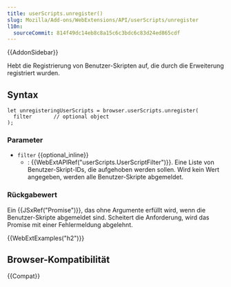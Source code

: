```yaml
---
title: userScripts.unregister()
slug: Mozilla/Add-ons/WebExtensions/API/userScripts/unregister
l10n:
  sourceCommit: 814f49dc14eb8c8a15c6c3bdc6c83d24ed865cdf
---
```


{{AddonSidebar}}

Hebt die Registrierung von Benutzer-Skripten auf, die durch die Erweiterung registriert wurden.

## Syntax

```js-nolint
let unregisteringUserScripts = browser.userScripts.unregister(
  filter       // optional object
);
```

### Parameter

- `filter` {{optional_inline}}
  - : {{WebExtAPIRef("userScripts.UserScriptFilter")}}. Eine Liste von Benutzer-Skript-IDs, die aufgehoben werden sollen. Wird kein Wert angegeben, werden alle Benutzer-Skripte abgemeldet.

### Rückgabewert

Ein {{JSxRef("Promise")}}, das ohne Argumente erfüllt wird, wenn die Benutzer-Skripte abgemeldet sind. Scheitert die Anforderung, wird das Promise mit einer Fehlermeldung abgelehnt.

{{WebExtExamples("h2")}}

## Browser-Kompatibilität

{{Compat}}

